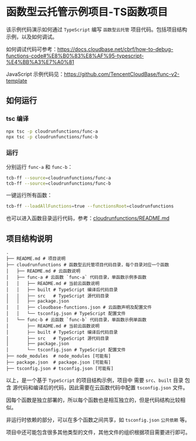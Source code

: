 # 函数型云托管示例项目-TS函数项目

该示例代码演示如何通过 `TypeScript` 编写 `函数型云托管` 项目代码。包括项目结构示例，以及如何调试。

如何调试代码可参考：<https://docs.cloudbase.net/cbrf/how-to-debug-functions-code#%E8%B0%83%E8%AF%95-typescript-%E4%BB%A3%E7%A0%81>

JavaScript 示例代码见：<https://github.com/TencentCloudBase/func-v2-template>

## 如何运行

### tsc 编译

```sh
npx tsc -p cloudrunfunctions/func-a
npx tsc -p cloudrunfunctions/func-b
```

### 运行

分别运行 `func-a` 和 `func-b`：

```sh
tcb-ff --source=cloudrunfunctions/func-a
tcb-ff --source=cloudrunfunctions/func-b
```

一键运行所有函数：

```sh
tcb-ff --loadAllFunctions=true --functionsRoot=cloudrunfunctions
```

也可以进入函数目录运行代码，参考：[cloudrunfunctions/README.md](./cloudrunfunctions/README.md)

## 项目结构说明

```tree
.
├── README.md # 项目说明
├── cloudrunfunctions # 函数型云托管项目代码目录，每个目录对应一个函数
│   ├── README.md # 云函数说明
│   ├── func-a # 云函数 `func-a` 代码目录，单函数示例多函数
│   │   ├── README.md # 当前云函数说明
│   │   ├── built # TypeScript 编译后代码目录
│   │   ├── src   # TypeScript 源代码目录
│   │   ├── package.json
│   │   ├── cloudbase-functions.json # 云函数声明及配置文件
│   │   └── tsconfig.json # TypeScript 配置文件
│   └── func-b # 云函数 `func-b` 代码目录，单函数示例单函数
│       ├── README.md # 当前云函数说明
│       ├── built # TypeScript 编译后代码目录
│       ├── src   # TypeScript 源代码目录
│       ├── package.json
│       └── tsconfig.json # TypeScript 配置文件
├── node_modules  # node_modules [可能有]
├── package.json  # package.json [可能有]
├── tsconfig.json # tsconfig.json [可能有]
```

以上，是一个基于 `TypeScript` 的项目结构示例，项目中 需要 `src`、`built` 目录 包含 源代码和编译后的代码，因此需要在云函数代码中配置 `tsconfig.json` 文件。

因每个函数是独立部署的，所以每个函数也是相互独立的，但是代码结构比较相似。

非运行时依赖的部分，可以在多个函数之间共享，如 `tsconfig.json` `公共依赖` 等。

项目中还可能包含很多其他类型的文件，其他文件的组织根据项目需要进行即可。
